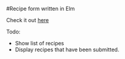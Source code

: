 #Recipe form written in Elm

Check it out [here](http://www.mostlybadfly.com/recipe-form/)
 
 Todo: 
  - Show list of recipes
  - Display recipes that have been submitted.
